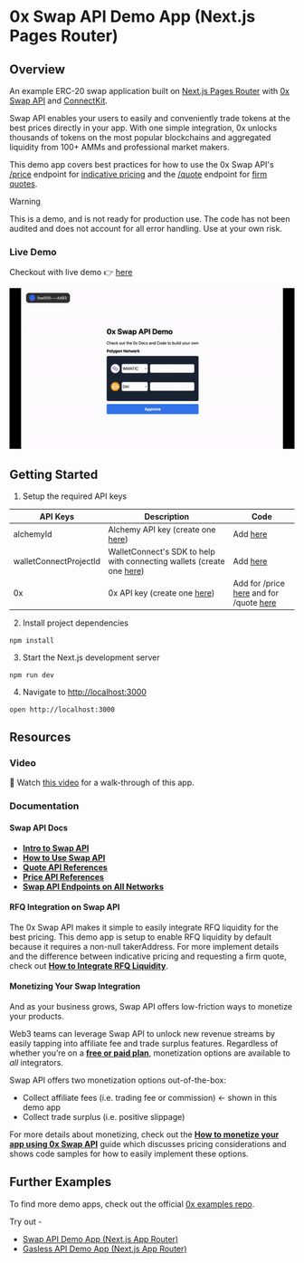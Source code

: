 # 0x Swap API Demo App (Next.js Pages Router)

## Overview

An example ERC-20 swap application built on [Next.js Pages Router](https://nextjs.org/) with [0x Swap API](https://0x.org/docs/0x-swap-api/introduction) and [ConnectKit](https://docs.family.co/connectkit#connectkit).

Swap API enables your users to easily and conveniently trade tokens at the best prices directly in your app. With one simple integration, 0x unlocks thousands of tokens on the most popular blockchains and aggregated liquidity from 100+ AMMs and professional market makers.

This demo app covers best practices for how to use the 0x Swap API's [/price](https://0x.org/docs/0x-swap-api/api-references/get-swap-v1-price) endpoint for [indicative pricing](https://0x.org/docs/0x-swap-api/guides/accessing-rfq-liquidity/how-to-integrate-rfq-liquidity#1-indicative-pricing) and the [/quote](https://0x.org/docs/0x-swap-api/api-references/get-swap-v1-quote) endpoint for [firm quotes](https://0x.org/docs/0x-swap-api/guides/accessing-rfq-liquidity/how-to-integrate-rfq-liquidity#2-firm-quotes).

> [!WARNING]  
> This is a demo, and is not ready for production use. The code has not been audited and does not account for all error handling. Use at your own risk.

### Live Demo

Checkout with live demo 👉 [here](https://0x-nextjs-demo-app-git-main-0x-eng.vercel.app/)

![](https://raw.githubusercontent.com/0xProject/0x-nextjs-demo-app/main/public/demo.gif)

## Getting Started

1. Setup the required API keys

| **API Keys**           | **Description**                                                                                                        | **Code**                                                                                                                                                                                                        |
| ---------------------- | ---------------------------------------------------------------------------------------------------------------------- | --------------------------------------------------------------------------------------------------------------------------------------------------------------------------------------------------------------- |
| alchemyId              | Alchemy API key (create one [here](https://docs.alchemy.com/docs/alchemy-quickstart-guide#1key-create-an-alchemy-key)) | Add [here](https://github.com/0xProject/0x-nextjs-demo-app/blob/main/pages/_app.tsx#L14)                                                                                                                        |
| walletConnectProjectId | WalletConnect's SDK to help with connecting wallets (create one [here](https://cloud.walletconnect.com/sign-in))       | Add [here](https://github.com/0xProject/0x-nextjs-demo-app/blob/main/pages/_app.tsx#L15)                                                                                                                        |
| 0x                     | 0x API key (create one [here](https://0x.org/docs/introduction/getting-started))                                       | Add for /price [here](https://github.com/0xProject/0x-nextjs-demo-app/blob/main/pages/api/price.ts#L18) and for /quote [here](https://github.com/0xProject/0x-nextjs-demo-app/blob/main/pages/api/quote.ts#L18) |

2. Install project dependencies

```
npm install
```

3. Start the Next.js development server

```
npm run dev
```

4. Navigate to [http://localhost:3000](http://localhost:3000)

```
open http://localhost:3000
```

## Resources

### Video

🎥 Watch [this video](https://www.youtube.com/watch?v=P1ECx9zKQiU) for a walk-through of this app.

### Documentation

#### Swap API Docs

- [**Intro to Swap API**](https://0x.org/docs/0x-swap-api/introduction)
- [**How to Use Swap API**](https://0x.org/docs/0x-swap-api/guides/swap-tokens-with-0x-swap-api)
- [**Quote API References**](https://0x.org/docs/0x-swap-api/api-references/get-swap-v1-quote)
- [**Price API References**](https://0x.org/docs/0x-swap-api/api-references/get-swap-v1-price)
- [**Swap API Endpoints on All Networks**](https://0x.org/docs/introduction/0x-cheat-sheet)

#### RFQ Integration on Swap API

The 0x Swap API makes it simple to easily integrate RFQ liquidity for the best pricing. This demo app is setup to enable RFQ liquidity by default because it requires a non-null takerAddress. For more implement details and the difference between indicative pricing and requesting a firm quote, check out [**How to Integrate RFQ Liquidity**](https://0x.org/docs/0x-swap-api/guides/accessing-rfq-liquidity/how-to-integrate-rfq-liquidity). 

#### Monetizing Your Swap Integration

And as your business grows, Swap API offers low-friction ways to monetize your products.

Web3 teams can leverage Swap API to unlock new revenue streams by easily tapping into affiliate fee and trade surplus features. Regardless of whether you’re on a [**free or paid plan**](https://0x.org/pricing), monetization options are available to *all* integrators.

Swap API offers two monetization options out-of-the-box:
* Collect affiliate fees (i.e. trading fee or commission) <- shown in this demo app
* Collect trade surplus (i.e. positive slippage)

For more details about monetizing, check out the [**How to monetize your app using 0x Swap API**](https://0x.org/docs/0x-swap-api/guides/monetize-your-app-using-swap) guide which discusses pricing considerations and shows code samples for how to easily implement these options.

## Further Examples

To find more demo apps, check out the official [0x examples repo](https://github.com/0xProject/0x-examples).

Try out - 

- [Swap API Demo App (Next.js App Router)](https://github.com/0xProject/0x-examples/tree/main/swap-next-app)
- [Gasless API Demo App (Next.js App Router)](https://github.com/0xProject/0x-examples/tree/main/tx-relay-next-app)


